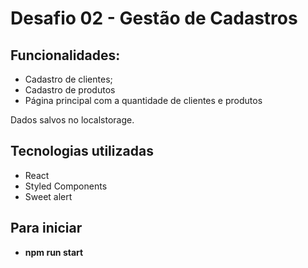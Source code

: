 # Desafio 02 - Gestão de Cadastros

## Funcionalidades:

- Cadastro de clientes;
- Cadastro de produtos
- Página principal com a quantidade de clientes e produtos

Dados salvos no localstorage.

## Tecnologias utilizadas

- React
- Styled Components
- Sweet alert

## Para iniciar

- **npm run start**
